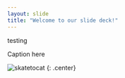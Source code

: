 ```yaml
---
layout: slide
title: "Welcome to our slide deck!"
---
```

testing

Caption here

![skatetocat](https://octodex.github.com/images/skatetocat.png)
{: .center}
